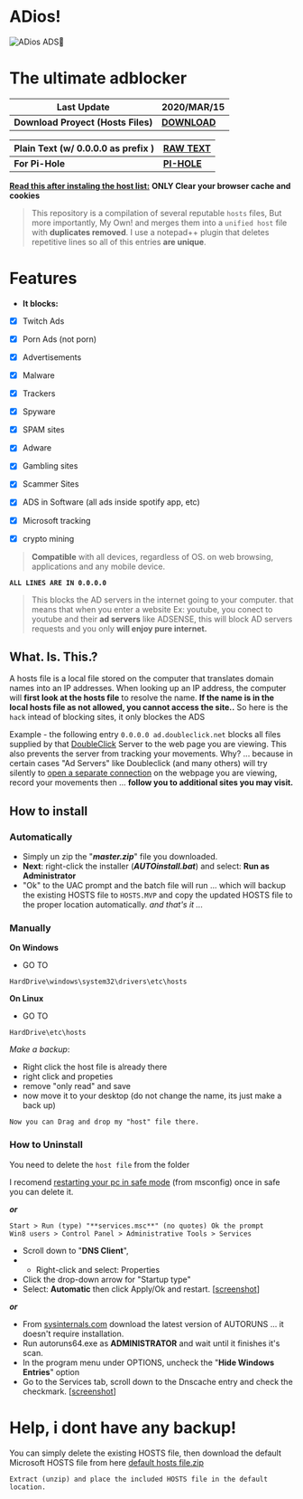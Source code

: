 # ADios!

![ADios ADS👋](https://myrealdomain.com/images/bye-emoji-5.png)

# The ultimate adblocker
| **Last Update** | **2020/MAR/15** |
|--|--|
|**Download Proyect (Hosts Files)**  | [**DOWNLOAD**](https://bit.ly/HostBlock) |

| Plain Text (w/ 0.0.0.0 as prefix )| [RAW TEXT](https://bit.ly/HostBlockRaw) |
|--|--|
| **For Pi-Hole** | [**PI-HOLE**](https://bit.ly/PiHoleHostBlock) |


[**Read this after instaling the  host list:**](https://help.getadblock.com/support/solutions/articles/6000157524-how-do-i-clear-my-browser-cache-and-cookies-reset-my-browser-settings-and-update-my-browser-)
**ONLY Clear your browser cache and cookies**


> This repository is a compilation of several reputable `hosts` files, But more importantly, My Own!
> and merges them into a `unified host` file with **duplicates removed**. 
> I use a notepad++ plugin that deletes repetitive lines so all of this entries **are unique**.

# Features
-   **It blocks:** 
 - [x] Twitch Ads
 - [x] Porn Ads (not porn)
 - [x] Advertisements
 - [x] Malware
 - [x] Trackers
 - [x] Spyware
 - [x] SPAM sites
 - [x] Adware
 - [x] Gambling sites
 - [x] Scammer Sites
 - [x] ADS in Software (all ads inside spotify app, etc)
 - [x] Microsoft tracking
 - [x] crypto mining




>  **Compatible** with all devices, regardless of OS. on web browsing,
> applications and any mobile device.

**`ALL LINES ARE IN 0.0.0.0`**

> This blocks the AD servers in the internet going to your computer.
> that means that when  you enter a website Ex: youtube, you conect to youtube and their **ad servers** like ADSENSE, this will block AD servers requests and  you only **will enjoy pure internet.**


## What. Is. This.?
A hosts file is a local file stored on the computer that translates domain names into an IP addresses.
When looking up an IP address, the computer will **first look at the hosts file** to resolve the name. **If the name is in the local hosts file as not allowed, you cannot access the site..** So here is the `hack` intead of blocking sites, it only blockes the ADS

Example - the following entry `0.0.0.0 ad.doubleclick.net` blocks all files supplied by that [DoubleClick](http://en.wikipedia.org/wiki/Doubleclick "Wikipedia Definition of Doubleclick") Server to the web page you are viewing. This also prevents the server from tracking your movements. Why? ... because in certain cases "Ad Servers" like Doubleclick (and many others) will try silently to [open a separate connection](http://winhelp2002.mvps.org/doubleclick.gif "View screenshot of DoubleClick trying to open a seperate connection.") on the webpage you are viewing, record your movements then ... **follow you to additional sites you may visit.**


## How to install
### Automatically
- Simply un zip the "***master.zip***" file you downloaded.  
- **Next**: right-click the installer (***AUTOinstall.bat***) and select: **Run as Administrator** 
- "Ok" to the UAC prompt and the batch file will run ... which will backup the existing HOSTS file to `HOSTS.MVP` and copy the updated HOSTS file to the proper location automatically.
*and that's it ...*

### Manually
**On Windows**
* GO TO
```
HardDrive\windows\system32\drivers\etc\hosts
```
**On Linux**
* GO TO
```
HardDrive\etc\hosts
```
*Make a backup*:
- Right click the host file is already there
- right click and propeties
- remove "only read" and save
- now move it to your desktop (do not change the name, its just make a back up)
```
Now you can Drag and drop my "host" file there.
```


### How to Uninstall
You need to delete the `host file` from the folder

I recomend [restarting your pc in safe mode](https://www.digitalcitizen.life/4-ways-boot-safe-mode-windows-10) (from msconfig) once in safe you can delete it. 

***or***

    Start > Run (type) "**services.msc**" (no quotes) Ok the prompt  
    Win8 users > Control Panel > Administrative Tools > Services  

- Scroll down to "**DNS Client**", 
- - Right-click and select: Properties  
- Click the drop-down arrow for "Startup type"  
- Select: **Automatic** then click Apply/Ok and restart. [[screenshot](http://winhelp2002.mvps.org/reset-dns.gif)]

***or***

-   From [sysinternals.com](https://docs.microsoft.com/en-us/sysinternals/) download the latest version of AUTORUNS ... it doesn't require installation.
-   Run autoruns64.exe as **ADMINISTRATOR** and wait until it finishes it's scan.
-   In the program menu under OPTIONS, uncheck the "**Hide Windows Entries**" option
-   Go to the Services tab, scroll down to the Dnscache entry and check the checkmark. [[screenshot](http://winhelp2002.mvps.org/autoruns.jpg)]


# Help, i dont have any backup!
You can simply delete the existing HOSTS file, then download the default Microsoft HOSTS file from here [default hosts file.zip](http://winhelp2002.mvps.org/defaultwin7-hosts.zip)

    Extract (unzip) and place the included HOSTS file in the default location.

